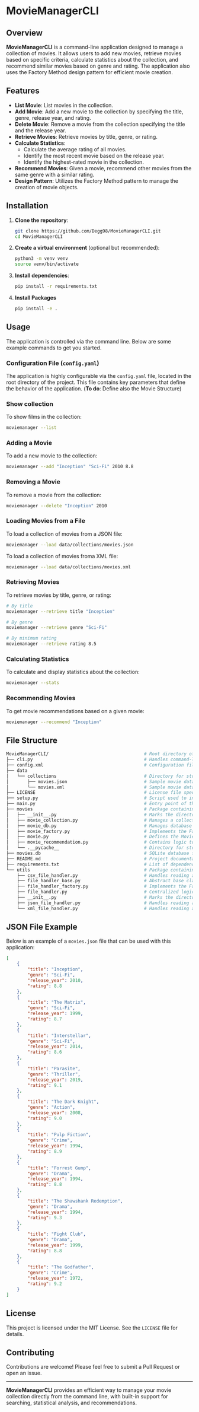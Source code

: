 # MovieManagerCLI

## Overview

**MovieManagerCLI** is a command-line application designed to manage a collection of movies. It allows users to add new movies, retrieve movies based on specific criteria, calculate statistics about the collection, and recommend similar movies based on genre and rating. The application also uses the Factory Method design pattern for efficient movie creation.

## Features

- **List Movie**: List movies in the collection.
- **Add Movie**: Add a new movie to the collection by specifying the title, genre, release year, and rating.
- **Delete Movie**: Remove a movie from the collection specifying the title and the release year.  
- **Retrieve Movies**: Retrieve movies by title, genre, or rating.
- **Calculate Statistics**:
    - Calculate the average rating of all movies.
    - Identify the most recent movie based on the release year.
    - Identify the highest-rated movie in the collection.
- **Recommend Movies**: Given a movie, recommend other movies from the same genre with a similar rating.
- **Design Pattern**: Utilizes the Factory Method pattern to manage the creation of movie objects.

## Installation

1. **Clone the repository**:
    ```bash
    git clone https://github.com/Degg98/MovieManagerCLI.git
    cd MovieManagerCLI
    ```

2. **Create a virtual environment** (optional but recommended):
    ```bash
    python3 -m venv venv
    source venv/bin/activate
    ```

3. **Install dependencies**:
    ```bash
    pip install -r requirements.txt
    ```
4. **Install Packages**
    ```bash
    pip install -e .
    ```
## Usage

The application is controlled via the command line. Below are some example commands to get you started.

### Configuration File (`config.yaml`)

The application is highly configurable via the `config.yaml` file, located in the root directory of the project. This file contains key parameters that define the behavior of the application. (**To do**: Define also the Movie Structure)

### Show collection

To show films in the collection:
```bash
moviemanager --list
```

### Adding a Movie

To add a new movie to the collection:
```bash
moviemanager --add "Inception" "Sci-Fi" 2010 8.8
```
### Removing a Movie
To remove a movie from the collection:
```bash
moviemanager --delete "Inception" 2010
```
### Loading Movies from a File

To load a collection of movies from a JSON file:
```bash
moviemanager --load data/collections/movies.json
```
To load a collection of movies froma XML file:
```bash
moviemanager --load data/collections/movies.xml
```

### Retrieving Movies

To retrieve movies by title, genre, or rating:
```bash
# By title
moviemanager --retrieve title "Inception"

# By genre
moviemanager --retrieve genre "Sci-Fi"

# By minimum rating
moviemanager --retrieve rating 8.5
```

### Calculating Statistics

To calculate and display statistics about the collection:
```bash
moviemanager --stats
```

### Recommending Movies

To get movie recommendations based on a given movie:
```bash
moviemanager --recommend "Inception"
```

## File Structure

```bash
MovieManagerCLI/                                    # Root directory of the project
├── cli.py                                          # Handles command-line interface logic, parsing user inputs and invoking the appropriate functionality
├── config.xml                                      # Configuration file that contains the settings for the movie recommender system.
├── data                    
│   └── collections                                 # Directory for storing movie data in various formats
│       ├── movies.json                             # Sample movie data in JSON format
│       └── movies.xml                              # Sample movie data in XML format
├── LICENSE                                         # License file specifying the terms under which the project can be used
├── setup.py                                        # Script used to install the MovieManagerCLI package and its dependencies.
├── main.py                                         # Entry point of the application, initializes and runs the CLI
├── movies                                          # Package containing core functionality related to movie management
│   ├── __init__.py                                 # Marks the directory as a Python package
│   ├── movie_collection.py                         # Manages a collection of Movie objects, handles addition, retrieval, and statistics
│   ├── movie_db.py                                 # Manages database operations, such as storing and retrieving movies from an SQLite database
│   ├── movie_factory.py                            # Implements the Factory Method pattern to create Movie instances
│   ├── movie.py                                    # Defines the Movie class with attributes like title, genre, release_year, and rating
│   ├── movie_recommendation.py                     # Contains logic to recommend movies based on genre and rating
│   └── .__pycache__                                # Directory for storing compiled Python bytecode files for performance optimization
├── movies.db                                       # SQLite database file where movies are stored persistently
├── README.md                                       # Project documentation with instructions on setup, usage, and development
├── requirements.txt                                # List of dependencies required to run the project, used with pip to install them
└── utils                                           # Package containing utility modules for handling different file formats
    ├── csv_file_handler.py                         # Handles reading and writing movie data in CSV format
    ├── file_handler_base.py                        # Abstract base class defining a common interface for file handlers
    ├── file_handler_factory.py                     # Implements the Factory Method pattern to instantiate the appropriate file handler
    ├── file_handler.py                             # Centralized logic to manage different file types (delegates to specific handlers)
    ├── __init__.py                                 # Marks the directory as a Python package
    ├── json_file_handler.py                        # Handles reading and writing movie data in JSON format
    └── xml_file_handler.py                         # Handles reading and writing movie data in XML format
```

<!-- ## Testing

Unit tests have been implemented for all core components of the application. To run the tests, use the following command:

```bash
python -m unittest discover -s tests
```

The tests cover:
- Movie creation using the Factory Method.
- Managing the movie collection (adding, retrieving, calculating statistics).
- The recommendation algorithm.
- Factory Method functionality. -->

## JSON File Example

Below is an example of a `movies.json` file that can be used with this application:

```json
[
    {
        "title": "Inception",
        "genre": "Sci-Fi",
        "release_year": 2010,
        "rating": 8.8
    },
    {
        "title": "The Matrix",
        "genre": "Sci-Fi",
        "release_year": 1999,
        "rating": 8.7
    },
    {
        "title": "Interstellar",
        "genre": "Sci-Fi",
        "release_year": 2014,
        "rating": 8.6
    },
    {
        "title": "Parasite",
        "genre": "Thriller",
        "release_year": 2019,
        "rating": 9.1
    },
    {
        "title": "The Dark Knight",
        "genre": "Action",
        "release_year": 2008,
        "rating": 9.0
    },
    {
        "title": "Pulp Fiction",
        "genre": "Crime",
        "release_year": 1994,
        "rating": 8.9
    },
    {
        "title": "Forrest Gump",
        "genre": "Drama",
        "release_year": 1994,
        "rating": 8.8
    },
    {
        "title": "The Shawshank Redemption",
        "genre": "Drama",
        "release_year": 1994,
        "rating": 9.3
    },
    {
        "title": "Fight Club",
        "genre": "Drama",
        "release_year": 1999,
        "rating": 8.8
    },
    {
        "title": "The Godfather",
        "genre": "Crime",
        "release_year": 1972,
        "rating": 9.2
    }
]
```

## License

This project is licensed under the MIT License. See the `LICENSE` file for details.

## Contributing

Contributions are welcome! Please feel free to submit a Pull Request or open an issue.

---

**MovieManagerCLI** provides an efficient way to manage your movie collection directly from the command line, with built-in support for searching, statistical analysis, and recommendations.